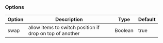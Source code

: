 ### Options

Option | Description | Type | Default
------------ | ------------- | ------------- | -------------
swap | allow items to switch position if drop on top of another | Boolean | true
